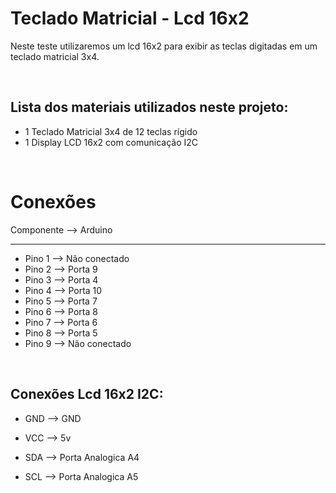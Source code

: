 <h1>Teclado Matricial - Lcd 16x2</h1>

Neste teste utilizaremos um lcd 16x2 para exibir as teclas digitadas em um teclado matricial 3x4.

<div> </br>
<h2>Lista dos materiais utilizados neste projeto:</h2>

- 1 Teclado Matricial 3x4 de 12 teclas rígido
- 1 Display LCD 16x2 com comunicação I2C
</div>

<div></br>
<h1>Conexões</h1>

Componente --> Arduino

___

- Pino 1 --> Não conectado
- Pino 2 --> Porta 9
- Pino 3 --> Porta 4
- Pino 4 --> Porta 10
- Pino 5 --> Porta 7
- Pino 6 --> Porta 8
- Pino 7 --> Porta 6
- Pino 8 --> Porta 5
- Pino 9 --> Não conectado

</br><h2>Conexões Lcd 16x2 I2C:</h2>

- GND --> GND

- VCC --> 5v

- SDA --> Porta Analogica A4

- SCL --> Porta Analogica A5
</div>
